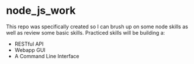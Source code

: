 # node_js_work
This repo was specifically created so I can brush up on some node skills as well as review some basic skills.
Practiced skills will be building a:
  - RESTful API
  - Webapp GUI
  - A Command Line Interface
